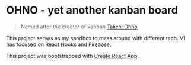 # OHNO - yet another kanban board

> Named after the creator of kanban [Taiichi Ohno](https://en.wikipedia.org/wiki/Taiichi_Ohno)


This project serves as my sandbox to mess around with different tech. V1 has focused on React Hooks and Firebase.

This project was bootstrapped with [Create React App](https://github.com/facebook/create-react-app).
